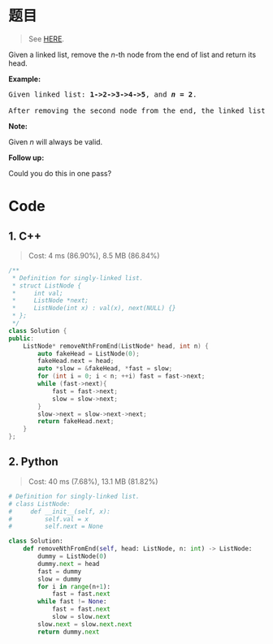 # 题目

> See [HERE](https://leetcode.com/problems/remove-nth-node-from-end-of-list/).

<div><p>Given a linked list, remove the <em>n</em>-th node from the end of list and return its head.</p>

<p><strong>Example:</strong></p>

<pre>Given linked list: <strong>1-&gt;2-&gt;3-&gt;4-&gt;5</strong>, and <strong><em>n</em> = 2</strong>.

After removing the second node from the end, the linked list becomes <strong>1-&gt;2-&gt;3-&gt;5</strong>.
</pre>

<p><strong>Note:</strong></p>

<p>Given <em>n</em> will always be valid.</p>

<p><strong>Follow up:</strong></p>

<p>Could you do this in one pass?</p>
</div>

# Code

## 1. C++

> Cost: 4 ms (86.90%), 8.5 MB (86.84%)

```C++
/**
 * Definition for singly-linked list.
 * struct ListNode {
 *     int val;
 *     ListNode *next;
 *     ListNode(int x) : val(x), next(NULL) {}
 * };
 */
class Solution {
public:
    ListNode* removeNthFromEnd(ListNode* head, int n) {
        auto fakeHead = ListNode(0);
        fakeHead.next = head;
        auto *slow = &fakeHead, *fast = slow;
        for (int i = 0; i < n; ++i) fast = fast->next;
        while (fast->next){
            fast = fast->next;
            slow = slow->next;
        }
        slow->next = slow->next->next;
        return fakeHead.next;
    }
};
```

## 2. Python

> Cost: 40 ms (7.68%), 13.1 MB (81.82%)

```python
# Definition for singly-linked list.
# class ListNode:
#     def __init__(self, x):
#         self.val = x
#         self.next = None

class Solution:
    def removeNthFromEnd(self, head: ListNode, n: int) -> ListNode:
        dummy = ListNode(0)
        dummy.next = head
        fast = dummy
        slow = dummy
        for i in range(n+1):
            fast = fast.next
        while fast != None:
            fast = fast.next
            slow = slow.next
        slow.next = slow.next.next
        return dummy.next
```
